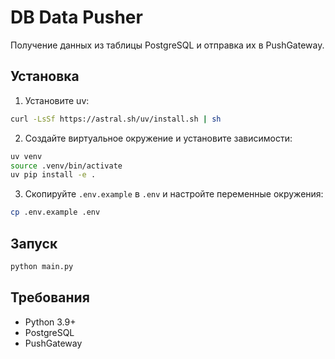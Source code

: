 # DB Data Pusher

Получение данных из таблицы PostgreSQL и отправка их в PushGateway.

## Установка

1. Установите uv:
```bash
curl -LsSf https://astral.sh/uv/install.sh | sh
```

2. Создайте виртуальное окружение и установите зависимости:
```bash
uv venv
source .venv/bin/activate
uv pip install -e .
```

3. Скопируйте `.env.example` в `.env` и настройте переменные окружения:
```bash
cp .env.example .env
```

## Запуск

```bash
python main.py
```

## Требования

- Python 3.9+
- PostgreSQL
- PushGateway 